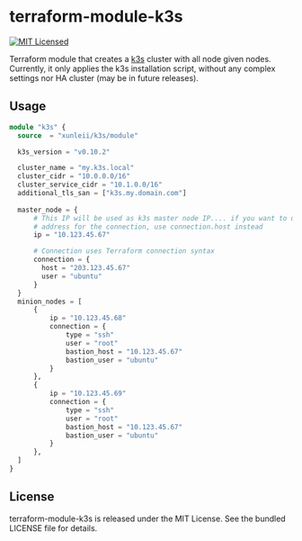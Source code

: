 # terraform-module-k3s

[![MIT Licensed](https://img.shields.io/badge/license-MIT-green.svg)](https://tldrlegal.com/license/mit-license)

Terraform module that creates a [k3s](https://k3s.io/) cluster with all node given nodes. Currently, it only applies the k3s installation script, without any complex settings nor HA cluster (may be in future releases).

## Usage

``` terraform
module "k3s" {
  source  = "xunleii/k3s/module"

  k3s_version = "v0.10.2"

  cluster_name = "my.k3s.local"
  cluster_cidr = "10.0.0.0/16"
  cluster_service_cidr = "10.1.0.0/16"
  additional_tls_san = ["k3s.my.domain.com"]
  
  master_node = {
      # This IP will be used as k3s master node IP.... if you want to use a public
      # address for the connection, use connection.host instead
      ip = "10.123.45.67"

      # Connection uses Terraform connection syntax
      connection = {
        host = "203.123.45.67"
        user = "ubuntu"
      }
  }
  minion_nodes = [
      {
          ip = "10.123.45.68"
          connection = {
              type = "ssh"
              user = "root"
              bastion_host = "10.123.45.67"
              bastion_user = "ubuntu"
          }
      },
      {
          ip = "10.123.45.69"
          connection = {
              type = "ssh"
              user = "root"
              bastion_host = "10.123.45.67"
              bastion_user = "ubuntu"
          }
      },
  ]
}
```

## License

terraform-module-k3s is released under the MIT License. See the bundled LICENSE file for details.
